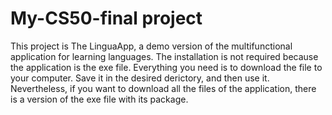 # My-CS50-final project
This project is The LinguaApp, a demo version of the multifunctional application for learning languages.
The installation is not required because the application is the exe file.
Everything you need is to download the file to your computer. Save it in the desired derictory, and then use it.
Nevertheless, if you want to download all the files of the application, there is a version of the exe file with its package.
